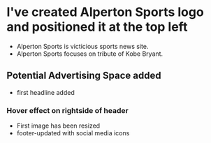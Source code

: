 # I've created Alperton Sports logo and positioned it at the top left

- Alperton Sports is victicious sports news site.
- Alperton Sports focuses on tribute of Kobe Bryant.

## Potential Advertising Space added

- first headline added

### Hover effect on rightside of header

- First image has been resized
- footer-updated with social media icons
